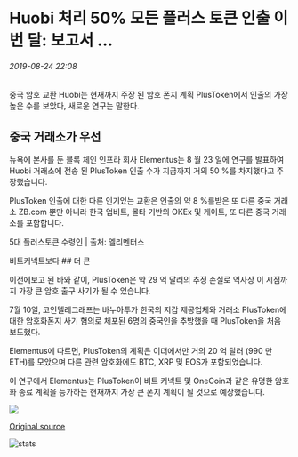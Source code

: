# Huobi 처리 50% 모든 플러스 토큰 인출 이번 달: 보고서 ...

###### 2019-08-24 22:08

중국 암호 교환 Huobi는 현재까지 주장 된 암호 폰지 계획 PlusToken에서 인출의 가장 높은 수를 보았다, 새로운 연구는 말한다.

## 중국 거래소가 우선

뉴욕에 본사를 둔 블록 체인 인프라 회사 Elementus는 8 월 23 일에 연구를 발표하여 Huobi 거래소에 전송 된 PlusToken 인출 수가 지금까지 거의 50 %를 차지했다고 주장했습니다.

PlusToken 인출에 대한 다른 인기있는 교환은 인출의 약 8 %를받은 또 다른 중국 거래소 ZB.com 뿐만 아니라 한국 업비트, 몰타 기반의 OKEx 및 게이트, 또 다른 중국 거래소를 포함합니다.

5대 플러스토큰 수령인 | 출처: 엘리멘터스

비트커넥트보다 ## 더 큰

이전에보고 된 바와 같이, PlusToken은 약 29 억 달러의 추정 손실로 역사상 이 시점까지 가장 큰 암호 출구 사기가 될 수 있습니다.

7월 10일, 코인텔레그래프는 바누아투가 한국의 지갑 제공업체와 거래소 PlusToken에 대한 암호화폰지 사기 혐의로 체포된 6명의 중국인을 추방했을 때 PlusToken을 처음 보도했다.

Elementus에 따르면, PlusToken의 계획은 이더에서만 거의 20 억 달러 (990 만 ETH)를 모았으며 다른 관련 암호화에도 BTC, XRP 및 EOS가 포함되었습니다.

이 연구에서 Elementus는 PlusToken이 비트 커넥트 및 OneCoin과 같은 유명한 암호화 종료 계획을 능가하는 현재까지 가장 큰 폰지 계획이 될 것으로 예상했습니다.

![](https://s3.cointelegraph.com/storage/uploads/view/1023450d2504145a5cd6e5dc2d8f8b30.png)

[Original source](https://cointelegraph.com/news/huobi-processed-50-of-all-plustoken-withdrawals-this-month-report)

![stats](https://c.statcounter.com/11760860/0/a89fa40b/1/ "stats")